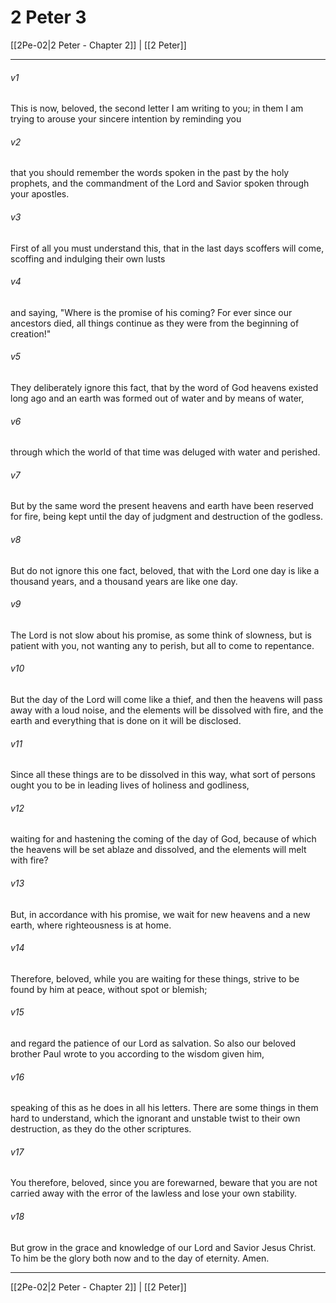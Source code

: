 # 2 Peter 3

[[2Pe-02|2 Peter - Chapter 2]] | [[2 Peter]]
***

###### v1
This is now, beloved, the second letter I am writing to you; in them I am trying to arouse your sincere intention by reminding you
###### v2
that you should remember the words spoken in the past by the holy prophets, and the commandment of the Lord and Savior spoken through your apostles.
###### v3
First of all you must understand this, that in the last days scoffers will come, scoffing and indulging their own lusts
###### v4
and saying, "Where is the promise of his coming? For ever since our ancestors died, all things continue as they were from the beginning of creation!"
###### v5
They deliberately ignore this fact, that by the word of God heavens existed long ago and an earth was formed out of water and by means of water,
###### v6
through which the world of that time was deluged with water and perished.
###### v7
But by the same word the present heavens and earth have been reserved for fire, being kept until the day of judgment and destruction of the godless.
###### v8
But do not ignore this one fact, beloved, that with the Lord one day is like a thousand years, and a thousand years are like one day.
###### v9
The Lord is not slow about his promise, as some think of slowness, but is patient with you, not wanting any to perish, but all to come to repentance.
###### v10
But the day of the Lord will come like a thief, and then the heavens will pass away with a loud noise, and the elements will be dissolved with fire, and the earth and everything that is done on it will be disclosed.
###### v11
Since all these things are to be dissolved in this way, what sort of persons ought you to be in leading lives of holiness and godliness,
###### v12
waiting for and hastening the coming of the day of God, because of which the heavens will be set ablaze and dissolved, and the elements will melt with fire?
###### v13
But, in accordance with his promise, we wait for new heavens and a new earth, where righteousness is at home.
###### v14
Therefore, beloved, while you are waiting for these things, strive to be found by him at peace, without spot or blemish;
###### v15
and regard the patience of our Lord as salvation. So also our beloved brother Paul wrote to you according to the wisdom given him,
###### v16
speaking of this as he does in all his letters. There are some things in them hard to understand, which the ignorant and unstable twist to their own destruction, as they do the other scriptures.
###### v17
You therefore, beloved, since you are forewarned, beware that you are not carried away with the error of the lawless and lose your own stability.
###### v18
But grow in the grace and knowledge of our Lord and Savior Jesus Christ. To him be the glory both now and to the day of eternity. Amen.

***

[[2Pe-02|2 Peter - Chapter 2]] | [[2 Peter]]
